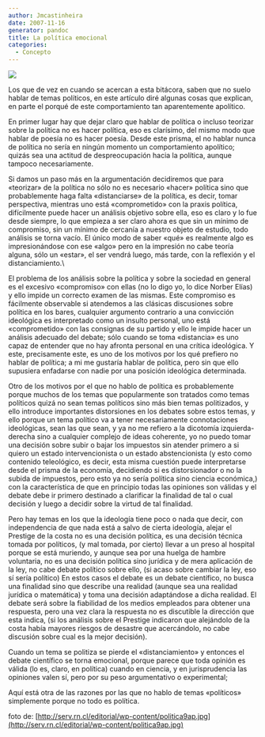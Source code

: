 ```yaml
---
author: Jmcastinheira
date: 2007-11-16
generator: pandoc
title: La política emocional
categories:
  - Concepto
---
```




![](http://serv.rn.cl/editorial/wp-content/politica9ap.jpg)

Los
que de vez en cuando se acercan a esta bitácora, saben que no suelo
hablar de temas políticos, en este artículo diré algunas cosas que
explican, en parte el porqué de este comportamiento tan aparentemente
apolítico.

En primer lugar hay que dejar claro que hablar de política o incluso
teorizar sobre la política no es hacer política, eso es clarísimo, del
mismo modo que hablar de poesía no es hacer poesía. Desde este prisma,
el no hablar nunca de política no sería en ningún momento un
comportamiento apolítico; quizás sea una actitud de despreocupación
hacia la política, aunque tampoco necesariamente.

Si damos un paso más en la argumentación decidiremos que para «teorizar»
de la política no sólo no es necesario «hacer» política sino que
probablemente haga falta «distanciarse» de la política, es decir, tomar
perspectiva, mientras uno está «comprometido» con la praxis política,
difícilmente puede hacer un análisis objetivo sobre ella, eso es claro y
lo fue desde siempre, lo que empieza a ser claro ahora es que sin un
mínimo de compromiso, sin un mínimo de cercanía a nuestro objeto de
estudio, todo análisis se torna vacío. El único modo de saber «qué» es
realmente algo es impresionándose con ese «algo» pero en la impresión no
cabe teoría alguna, sólo un «estar», el ser vendrá luego, más tarde, con
la reflexión y el distanciamiento.\

El problema de los análisis sobre la política y sobre la sociedad en general es el excesivo «compromiso» con ellas (no lo digo yo, lo dice Norber Elías) y ello impide un correcto examen de las mismas. Este compromiso es fácilmente observable si atendemos a las clásicas discusiones sobre política en los bares, cualquier argumento contrario a una convicción ideológica es interpretado como un insulto personal, uno está «comprometido» con las consignas de su partido y ello le impide hacer un análisis adecuado del debate; sólo cuando se toma «distancia» es uno capaz de entender que no hay afronta personal en una crítica ideológica. Y este, precisamente este, es uno de los motivos por los qué prefiero no hablar de política; a mi me gustaría hablar de política, pero sin que ello supusiera enfadarse con nadie por una posición ideológica determinada.

Otro de los motivos por el que no hablo de política es probablemente porque muchos de los temas que popularmente son tratados como temas políticos quizá no sean temas políticos sino más bien temas politizados, y ello introduce importantes distorsiones en los debates sobre estos temas, y ello porque un tema político va a tener necesariamente connotaciones ideológicas, sean las que sean, y ya no me refiero a la dicotomía izquierda-derecha sino a cualquier complejo de ideas coherente, yo no puedo tomar una decisión sobre subir o bajar los impuestos sin atender primero a si quiero un estado intervencionista o un estado abstencionista (y esto como contenido teleológico, es decir, esta misma cuestión puede interpretarse desde el prisma de la economía, decidiendo si es distorsionador o no la subida de impuestos, pero esto ya no sería política sino ciencia económica,) con la característica de que en principio todas las opiniones son válidas y el debate debe ir primero destinado a clarificar la finalidad de tal o cual decisión y luego a decidir sobre la virtud de tal finalidad.

Pero hay temas en los que la ideología tiene poco o nada que decir, con independencia de que nada está a salvo de cierta ideología, alejar el Prestige de la costa no es una decisión política, es una decisión técnica tomada por políticos, (y mal tomada, por cierto) llevar a un preso al hospital porque se está muriendo, y aunque sea por una huelga de hambre voluntaria, no es una decisión política sino jurídica y de mera aplicación de la ley, no cabe debate político sobre ello, (si acaso sobre cambiar la ley, eso sí sería político) En estos casos el debate es un debate científico, no busca una finalidad sino que describe una realidad (aunque sea una realidad jurídica o matemática) y toma una decisión adaptándose a dicha realidad. El debate será sobre la fiabilidad de los medios empleados para obtener una respuesta, pero una vez clara la respuesta no es discutible la dirección que esta indica, (si los análisis sobre el Prestige indicaron que alejándolo de la costa había mayores riesgos de desastre que acercándolo, no cabe discusión sobre cual es la mejor decisión).

Cuando un tema se politiza se pierde el «distanciamiento» y entonces el debate científico se torna emocional, porque parece que toda opinión es válida (lo es, claro, en política) cuando en ciencia, y en jurisprudencia las opiniones valen sí, pero por su peso argumentativo o experimental;

Aquí está otra de las razones por las que no hablo de temas «políticos» simplemente porque no todo es política.

foto de: [http://serv.rn.cl/editorial/wp-content/politica9ap.jpg](http://serv.rn.cl/editorial/wp-content/politica9ap.jpg)
